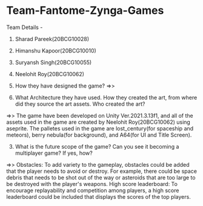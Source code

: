 # Team-Fantome-Zynga-Games

Team Details -
1. Sharad Pareek(20BCG10028) 
2. Himanshu Kapoor(20BCG10010) 
3. Suryansh Singh(20BCG10055)
4. Neelohit Roy(20BCG10062) 



1. How they have designed the game?
=>>
   
   
2. What Architecture they have used. How they created the art, from where did they source the art assets. Who created the art?

=>>  The game have been developed on Unity Ver.2021.3.13f1, and all of the assets used in the game are created by Neelohit Roy(20BCG10062) using aseprite. 
  The palletes used in the game are lost_century(for spaceship and meteors), berry nebula(for background), and A64(for UI and Title Screen).
  
3. What is the future scope of the game? Can you see it becoming a multiplayer game? If yes, how?
 
=>>  Obstacles: To add variety to the gameplay, obstacles could be added that the player needs to avoid or destroy. 
   For example, there could be space debris that needs to be shot out of the way or asteroids that are too large to be destroyed with the player's weapons.
   High score leaderboard: To encourage replayability and competition among players,
   a high score leaderboard could be included that displays the scores of the top players.
  

